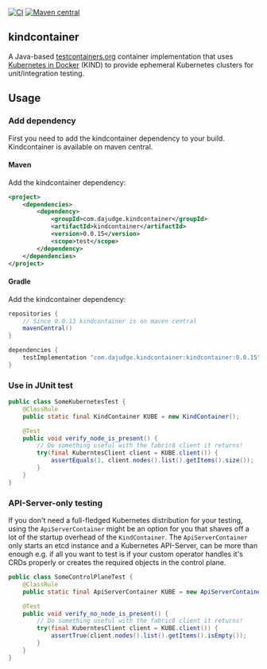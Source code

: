 [![CI](https://github.com/dajudge/kindcontainer/actions/workflows/build.yaml/badge.svg)](https://github.com/dajudge/kindcontainer/actions/workflows/build.yaml)
[![Maven central](https://img.shields.io/maven-central/v/com.dajudge.kindcontainer/kindcontainer)](https://search.maven.org/artifact/com.dajudge.kindcontainer/kindcontainer)

kindcontainer
---
A Java-based [testcontainers.org](https://www.testcontainers.org/) container implementation that uses 
[Kubernetes in Docker](https://github.com/kubernetes-sigs/kind) (KIND) to provide ephemeral Kubernetes
clusters for unit/integration testing.

## Usage
### Add dependency
First you need to add the kindcontainer dependency to your build. Kindcontainer is available on maven central.
#### Maven
Add the kindcontainer dependency:
```xml
<project>
    <dependencies>
        <dependency>
            <groupId>com.dajudge.kindcontainer</groupId>
            <artifactId>kindcontainer</artifactId>
            <version>0.0.15</version>
            <scope>test</scope>
        </dependency>
    </dependencies>
</project>
```

#### Gradle
Add the kindcontainer dependency:
```groovy
repositories {
    // Since 0.0.13 kindcontainer is on maven central
    mavenCentral()
}

dependencies {
    testImplementation "com.dajudge.kindcontainer:kindcontainer:0.0.15"
}
```
### Use in JUnit test
```java
public class SomeKubernetesTest {
    @ClassRule
    public static final KindContainer KUBE = new KindContainer();

    @Test
    public void verify_node_is_present() {
        // Do something useful with the fabric8 client it returns!
        try(final KuberntesClient client = KUBE.client()) {
            assertEquals(1, client.nodes().list().getItems().size());
        }
    }
}
```

### API-Server-only testing
If you don't need a full-fledged Kubernetes distribution for your testing, using the `ApiServerContainer`
might be an option for you that shaves off a lot of the startup overhead of the `KindContainer`. The
`ApiServerContainer` only starts an etcd instance and a Kubernetes API-Server, can be more than enough
e.g. if all you want to test is if your custom operator handles it's CRDs properly or creates the required
objects in the control plane.

```java
public class SomeControlPlaneTest {
    @ClassRule
    public static final ApiServerContainer KUBE = new ApiServerContainer();

    @Test
    public void verify_no_node_is_present() {
        // Do something useful with the fabric8 client it returns!
        try(final KuberntesClient client = KUBE.client()) {
            assertTrue(client.nodes().list().getItems().isEmpty());
        }
    }
}
```
